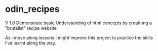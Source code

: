 # odin_recipes 

V 1.0 Demonstrate basic Understanding of html concepts by creatinng a "brutalist" recipe website

As i move along lessons i might improve this project to practice the skills i've learnt along the way.